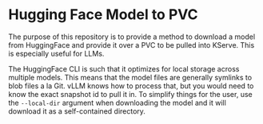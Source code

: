 # Hugging Face Model to PVC

The purpose of this repository is to provide a method to download a model from HuggingFace and provide it over a PVC to be pulled into KServe. This is especially useful for LLMs.

The HuggingFace CLI is such that it optimizes for local storage across multiple models. This means that the model files are generally symlinks to blob files a la Git. vLLM knows how to process that, but you would need to know the exact snapshot id to pull it in. To simplify things for the user, use the `--local-dir` argument when downloading the model and it will download it as a self-contained directory.